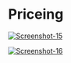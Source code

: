 # Priceing

<a href='https://postimg.cc/21fN4JcZ' target='_blank'><img src='https://i.postimg.cc/jSDqrYyZ/Screenshot-15.jpg' border='0' alt='Screenshot-15'/></a>

<a href='https://postimg.cc/phSgy15y' target='_blank'><img src='https://i.postimg.cc/5y917hx5/Screenshot-16.jpg' border='0' alt='Screenshot-16'/></a>
